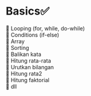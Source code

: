 # Basics✅
🔳 Looping (for, while, do-while) <br>
🔳 Conditions (if-else) <br>
🔳 Array <br>
🔳 Sorting <br>
🔳 Balikan kata <br>
🔳 Hitung rata-rata <br>
🔳 Urutkan bilangan <br>
🔳 Hitung rata2 <br>
🔳 Hitung faktorial <br>
🔳 dll <br>
